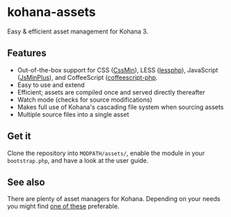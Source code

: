 # kohana-assets

Easy & efficient asset management for Kohana 3.

## Features

  - Out-of-the-box support for CSS ([CssMin](https://code.google.com/p/cssmin/)), 
    LESS ([lessphp](http://leafo.net/lessphp/)), JavaScript ([JsMinPlus](https://code.google.com/p/minify)), 
    and CoffeeScript ([coffeescript-php](http://github.com/alxlit/coffeescript-php/).
  - Easy to use and extend
  - Efficient; assets are compiled once and served directly thereafter
  - Watch mode (checks for source modifications)
  - Makes full use of Kohana's cascading file system when sourcing assets
  - Multiple source files into a single asset

## Get it

Clone the repository into `MODPATH/assets/`, enable the module in your
`bootstrap.php`, and have a look at the user guide.

## See also

There are plenty of asset managers for Kohana. Depending on your needs you might
find [one of these](https://github.com/search?type=Repositories&language=PHP&q=kohana-assets)
preferable.
